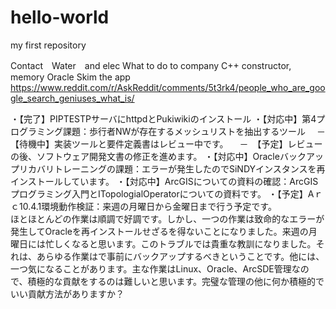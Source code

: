 # hello-world
my first repository

Contact　Water　and elec
What to do to company
C++ constructor, memory
Oracle
Skim the app
https://www.reddit.com/r/AskReddit/comments/5t3rk4/people_who_are_google_search_geniuses_what_is/

・【完了】PIPTESTPサーバにhttpdとPukiwikiのインストール
・【対応中】第4プログラミング課題：歩行者NWが存在するメッシュリストを抽出するツール
　－　【待機中】実装ツールと要件定義書はレビュー中です。
　－　【予定】レビューの後、ソフトウェア開発文書の修正を進めます。
・【対応中】Oracleバックアップリカバリトレーニングの課題：エラーが発生したのでSiNDYインスタンスを再インストールしています。
・【対応中】ArcGISについての資料の確認：ArcGISプログラミング入門とITopologialOperatorについての資料です。
・【予定】Aｒｃ10.4.1環境動作検証：来週の月曜日から金曜日まで行う予定です。																																
																ほとほとんどの作業は順調で好調です。しかし、一つの作業は致命的なエラーが発生してOracleを再インストールせざるを得ないことになりました。来週の月曜日には忙しくなると思います。このトラブルでは貴重な教訓になりました。それは、あらゆる作業はで事前にバックアップするべきということです。他には、一つ気になることがあります。主な作業はLinux、Oracle、ArcSDE管理なので、積極的な貢献をするのは難しいと思います。完璧な管理の他に何か積極的でいい貢献方法がありますか？																																	
																																		
																																		
																																		
